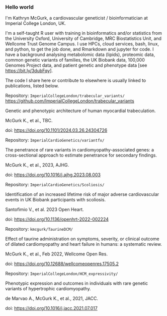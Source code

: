 ### Hello world

I'm Kathryn McGurk, a cardiovascular geneticist / bioinformatician at Imperial College London, UK. 

I'm a self-taught R user with training in bioinformatics and/or statistics from the University Oxford, University of Cambridge, MRC Biostatistics Unit, and Wellcome Trust Genome Campus. I use HPCs, cloud services, bash, linux, and python, to get the job done, and Rmarkdown and jupyter for code. I have a background analysing metabolomic data (lipids), proteomic data, common genetic variants of families, the UK Biobank data, 100,000 Genomes Project data, and patient genetic and phenotype data [see https://bit.ly/3dubFqy]. 

The code I share here or contribute to elsewhere is usually linked to publications, listed below.

Repository: `ImperialCollegeLondon/trabecular_variants/` https://github.com/ImperialCollegeLondon/trabecular_variants

Genetic and phenotypic architecture of human myocardial trabeculation.

McGurk K., et al., TBC.

doi: https://doi.org/10.1101/2024.03.26.24304726

Repository: `ImperialCardioGenetics/variantfx/`

The penetrance of rare variants in cardiomyopathy-associated genes: a cross-sectional approach to estimate penetrance for secondary findings.

McGurk K., et al., 2023, AJHG.

doi: https://doi.org/10.1016/j.ajhg.2023.08.003

Repository: `ImperialCardioGenetics/Scoliosis/`

Identification of an increased lifetime risk of major adverse cardiovascular events in UK Biobank participants with scoliosis.

Santofimio V., et al. 2023 Open Heart.

doi: https://doi.org/10.1136/openhrt-2022-002224

Repository: `kmcgurk/TaurineDCM/`

Effect of taurine administration on symptoms, severity, or clinical outcome of dilated cardiomyopathy and heart failure in humans: a systematic review.

McGurk K., et al., Feb 2022, Wellcome Open Res.

doi: https://doi.org/10.12688/wellcomeopenres.17505.2

Repository: `ImperialCollegeLondon/HCM_expressivity/`

Phenotypic expression and outcomes in individuals with rare genetic variants of hypertrophic cardiomyopathy.

de Marvao A., McGurk K., et al., 2021, JACC.

doi: https://doi.org/10.1016/j.jacc.2021.07.017
